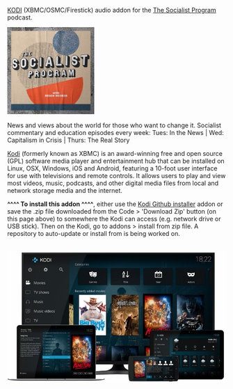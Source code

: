 <a href="https://kodi.tv">KODI<a> (XBMC/OSMC/Firestick) audio addon for the <a href="https://anchor.fm/s/35d1dba4/podcast/rss">The Socialist Program</a> podcast.<br>

<img src="https://github.com/leopheard/thesocialistprogram/blob/master/resources/media/icon.jpg?raw=true" width="200" height="200" alt="image text"><br>

News and views about the world for those who want to change it. Socialist commentary and education episodes every week: Tues: In the News | Wed: Capitalism in Crisis | Thurs: The Real Story<br>

<a href="https://www.kodi.tv">Kodi</a> (formerly known as XBMC) is an award-winning free and open source (GPL) software media player and entertainment hub that can be installed on Linux, OSX, Windows, iOS and Android, featuring a 10-foot user interface for use with televisions and remote controls. It allows users to play and view most videos, music, podcasts, and other digital media files from local and network storage media and the internet.<br>

<b>^^^^ To install this addon ^^^^</b>, either use the <a href="https://www.tvaddons.co/github-browser-kodi/">Kodi Github installer</a> addon or save the .zip file downloaded from the Code > 'Download Zip' button (on this page above) to somewhere the Kodi can access (e.g. network drive or USB stick). Then on the Kodi, go to addons > install from zip file. A repository to auto-update or install from is being worked on.<br>

<br><a href="https://www.kodi.tv"><img src="https://github.com/leopheard/Audio-Podcasts/blob/master/resources/media/about--devices.jpg?raw=true">
